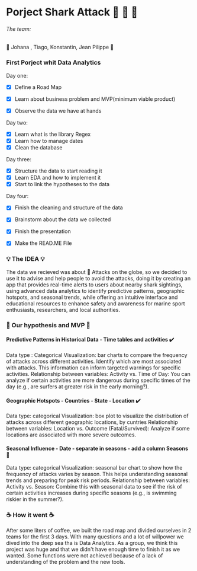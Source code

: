 
# Porject Shark Attack :shark: :shark: :shark:

###### The team:

:memo: Johana , Tiago, Konstantin, Jean Pilippe :memo: 


### First Porject whit Data Analytics  
Day one:

- [x] Define a Road Map
- [x] Learn about business problem and MVP(minimum viable product)
- [x] Observe the data we have at hands


Day two:

- [x] Learn what is the library Regex
- [x] Learn how to manage dates
- [x] Clean the database

Day three:

- [x] Structure the data to start reading it 
- [x] Learn EDA and how to implement it
- [x] Start to link the hypotheses to the data 

Day four:

- [x] Finish the cleaning and structure of the data
- [x] Brainstorm about the data we collected
- [x] Finish the presentation
- [x] Make the READ.ME File



### :bulb: The IDEA :bulb: 

The data we recieved was about :shark: Attacks on the globe, so we decided to use it to advise and help people to avoid the attacks, doing it by creating an app that provides real-time alerts to users about nearby shark sightings, using advanced data analytics to identify predictive patterns, geographic hotspots, and seasonal trends, while offering an intuitive interface and educational resources to enhance safety and awareness for marine sport enthusiasts, researchers, and local authorities.



### :brain: Our hypothesis and MVP :brain: 

#### Predictive Patterns in Historical Data - Time tables and activities :heavy_check_mark: 
Data type : Categorical
Visualization:  bar charts to compare the frequency of attacks across different activities. Identify which are most associated with attacks. This information can inform targeted warnings for specific activities.
Relationship between variables: 
 Activity vs. Time of Day: You can analyze if certain activities are more dangerous during specific times of the day (e.g., are surfers at greater risk in the early morning?).
 
 
#### Geographic Hotspots - Countries - State - Location :heavy_check_mark: 
Data type: categorical
Visualization:  box plot to visualize the distribution of attacks across different geographic locations, by cuntries 
Relationship between variables: 
Location vs. Outcome (Fatal/Survived): Analyze if some locations are associated with more severe outcomes.

#### Seasonal Influence - Date - separate in seasons - add a column Seasons :no_good: 
Data type: categorical
Visualization: seasonal bar chart to show how the frequency of attacks varies by season. This helps understanding seasonal trends and preparing for peak risk periods. 
Relationship between variables: 
Activity vs. Season: Combine this with seasonal data to see if the risk of certain activities increases during specific seasons (e.g., is swimming riskier in the summer?).



### :coffee: How it went :coffee:

After some liters of coffee, we built the road map and divided ourselves in 2 teams for the first 3 days. With many questions and a lot of willpower we dived into the deep sea tha is Data Analytics. As a group, we think this project was huge and that we didn't have enough time to finish it as we wanted. Some functions were not achieved because of a lack of understanding of the problem and the new tools.


